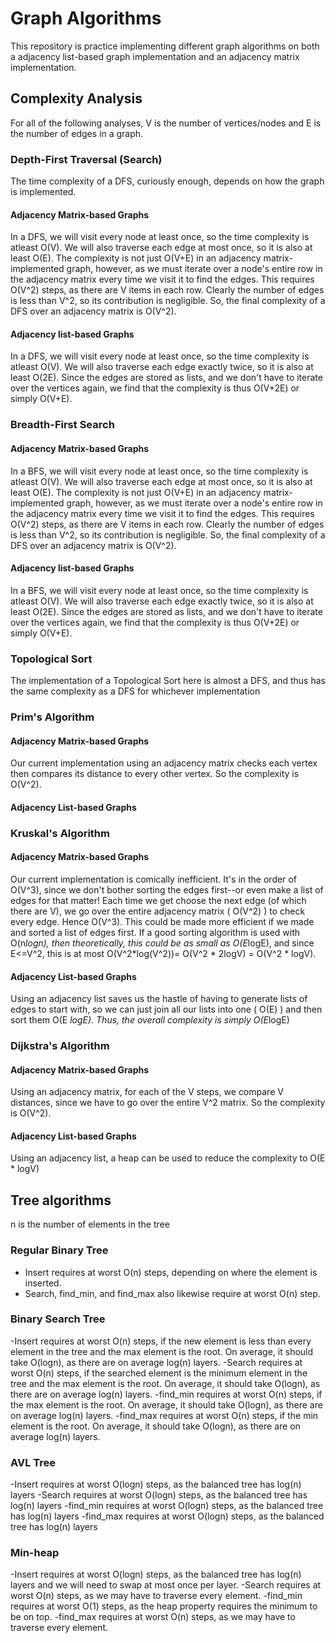 # Graph Algorithms
This repository is practice implementing different graph algorithms on both a adjacency list-based graph implementation and an adjacency matrix implementation.

## Complexity Analysis
For all of the following analyses, V is the number of vertices/nodes and E is the number of edges in a graph.

### Depth-First Traversal (Search)
The time complexity of a DFS, curiously enough, depends on how the graph is implemented.
#### Adjacency Matrix-based Graphs
In a DFS, we will visit every node at least once, so the time complexity is atleast O(V). We will also traverse each edge at most once, so it is also at least O(E). The complexity is not just O(V+E) in an adjacency matrix-implemented graph, however, as we must iterate over a node's entire row in the adjacency matrix every time we visit it to find the edges. This requires O(V^2) steps, as there are V items in each row.  Clearly the number of edges is less than V^2, so its contribution is negligible. So, the final complexity of a DFS over an adjacency matrix is O(V^2).

#### Adjacency list-based Graphs
In a DFS, we will visit every node at least once, so the time complexity is atleast O(V). We will also traverse each edge exactly twice, so it is also at least O(2E). Since the edges are stored as lists, and we don't have to iterate over the vertices again, we find that the complexity is thus O(V+2E) or simply O(V+E). 

### Breadth-First Search
#### Adjacency Matrix-based Graphs
In a BFS, we will visit every node at least once, so the time complexity is atleast O(V). We will also traverse each edge at most once, so it is also at least O(E). The complexity is not just O(V+E) in an adjacency matrix-implemented graph, however, as we must iterate over a node's entire row in the adjacency matrix every time we visit it to find the edges. This requires O(V^2) steps, as there are V items in each row.  Clearly the number of edges is less than V^2, so its contribution is negligible. So, the final complexity of a DFS over an adjacency matrix is O(V^2).

#### Adjacency list-based Graphs
In a BFS, we will visit every node at least once, so the time complexity is atleast O(V). We will also traverse each edge exactly twice, so it is also at least O(2E). Since the edges are stored as lists, and we don't have to iterate over the vertices again, we find that the complexity is thus O(V+2E) or simply O(V+E). 

### Topological Sort
The implementation of a Topological Sort here is almost a DFS, and thus has the same complexity as a DFS for whichever implementation

### Prim's Algorithm
#### Adjacency Matrix-based Graphs
Our current implementation using an adjacency matrix checks each vertex then compares its distance to every other vertex. So the complexity is O(V^2).

#### Adjacency List-based Graphs

### Kruskal's Algorithm
#### Adjacency Matrix-based Graphs
Our current implementation is comically inefficient. It's in the order of O(V^3), since we don't bother sorting the edges first--or even make a list of edges for that matter! Each time we get choose the next edge (of which there are V), we go over the entire adjacency matrix ( O(V^2) ) to check every edge. Hence O(V^3). This could be made more efficient if we made and sorted a list of edges first. If a good sorting algorithm is used with O(n*logn), then theoretically, this could be as small as O(E*logE), and since E<=V^2, this is at most O(V^2*log(V^2))= O(V^2 * 2logV) = O(V^2 * logV).

#### Adjacency List-based Graphs
Using an adjacency list saves us the hastle of having to generate lists of edges to start with, so we can just join all our lists into one ( O(E) ) and then sort them O(E *logE). Thus, the overall complexity is simply O(E*logE)

### Dijkstra's Algorithm
#### Adjacency Matrix-based Graphs
Using an adjacency matrix, for each of the V steps, we compare V distances, since we have to go over the entire V^2 matrix. So the complexity is O(V^2).

#### Adjacency List-based Graphs
Using an adjacency list, a heap can be used to reduce the complexity to O(E * logV)

## Tree algorithms
n is the number of elements in the tree
### Regular Binary Tree
- Insert requires at worst O(n) steps, depending on where the element is inserted.
- Search, find_min, and find_max also likewise require at worst O(n) step.

### Binary Search Tree
-Insert requires at worst O(n) steps, if the new element is less than every element in the tree and the max element is the root. On average, it should take O(logn), as there are on average log(n) layers.
-Search requires at worst O(n) steps, if the searched element is the minimum element in the tree and the max element is the root. On average, it should take O(logn), as there are on average log(n) layers.
-find_min requires at worst O(n) steps, if the max element is the root. On average, it should take O(logn), as there are on average log(n) layers.
-find_max requires at worst O(n) steps, if the min element is the root. On average, it should take O(logn), as there are on average log(n) layers.
### AVL Tree
-Insert requires at worst O(logn) steps, as the balanced tree has log(n) layers
-Search requires at worst O(logn) steps, as the balanced tree has log(n) layers
-find_min requires at worst O(logn) steps, as the balanced tree has log(n) layers
-find_max requires at worst O(logn) steps, as the balanced tree has log(n) layers
### Min-heap
-Insert requires at worst O(logn) steps, as the balanced tree has log(n) layers and we will need to swap at most once per layer.
-Search requires at worst O(n) steps, as we may have to traverse every element.
-find_min requires at worst O(1) steps, as the heap property requires the minimum to be on top.
-find_max requires at worst O(n) steps, as we may have to traverse every element.
